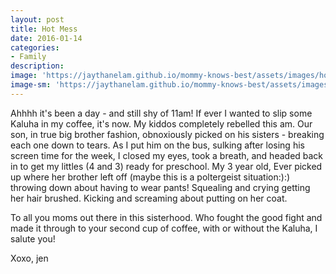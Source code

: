 ```yaml
---
layout: post
title: Hot Mess
date: 2016-01-14
categories:
- Family
description:
image: 'https://jaythanelam.github.io/mommy-knows-best/assets/images/hot-mess.jpg'
image-sm: 'https://jaythanelam.github.io/mommy-knows-best/assets/images/hot-mess.jpg'
---
```

Ahhhh it's been a day - and still shy of 11am! If ever I wanted to slip some Kaluha in my coffee, it's now. My kiddos completely rebelled this am. Our son, in true big brother fashion, obnoxiously picked on his sisters - breaking each one down to tears. As I put him on the bus, sulking after losing his screen time for the week, I closed my eyes, took a breath, and headed back in to get my littles (4 and 3) ready for preschool. My 3 year old, Ever picked up where her brother left off (maybe this is a poltergeist situation:):) throwing down about having to wear pants! Squealing and crying getting her hair brushed. Kicking and screaming about putting on her coat.

To all you moms out there in this sisterhood. Who fought the good fight and made it through to your second cup of coffee, with or without the Kaluha, I salute you!

Xoxo,
jen
